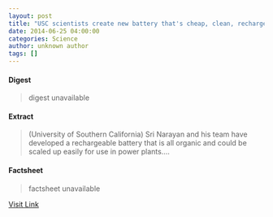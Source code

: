 ```yaml
---
layout: post
title: "USC scientists create new battery that's cheap, clean, rechargeable... and organic"
date: 2014-06-25 04:00:00
categories: Science
author: unknown author
tags: []
---
```



#### Digest
>digest unavailable

#### Extract
>(University of Southern California) Sri Narayan and his team have developed a rechargeable battery that is all organic and could be scaled up easily for use in power plants....

#### Factsheet
>factsheet unavailable

[Visit Link](http://www.eurekalert.org/pub_releases/2014-06/uosc-usc062514.php)


